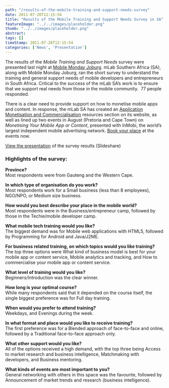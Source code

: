 ```yaml
---
path: "/results-of-the-mobile-training-and-support-needs-survey" 
date: 2011-07-26T12:15:54 
title: "Results of the Mobile Training and Support Needs Survey in SA" 
featureImage: "../../images/placeholder.png" 
thumb: "../../images/placeholder.png" 
abstract:  
tags: [] 
timeStamp: 2011-07-26T12:15:54 
categories: ['News', 'Presentation'] 
---
```


<p>The results of the <em>Mobile Training and Support Needs</em> survey were presented last night at <a href="http://www.momojoburg.com/">Mobile Monday Joburg</a>. mLab Southern Africa (SA), along with Mobile Monday Joburg, ran the short survey to understand the training and general support needs of mobile developers and entrepreneurs in South Africa. Critical to the success of the mLab SA’s work is to ensure that we support real needs from those in the mobile community.  77 people responded.</p>
<p>There is a clear need to provide support on how to monetise mobile apps and content. In response, the mLab SA has created an <a href="http://mlab/resources/application-monetisation-and-commercialisation/">Application Monetisation and Commercialisation</a> resources section on its website, as well as lined up two events in August (Pretoria and Cape Town) on <em>Monetising Your Mobile App or Content</em>, presented with InMobi, the world’s largest independent mobile advertising network. <a href="http://mlabsa.eventbrite.com/">Book your place</a> at the events now.</p>
<p><a href="http://www.slideshare.net/mlabsa/mlab-sa-membership-and-survey-results">View the presentation</a> of the survey results (Slideshare)</p>
<h3>Highlights of the survey:</h3>
<p><strong>Province?</strong><br />
Most respondents were from Gauteng and the Western Cape.</p>
<p><strong>In which type of organisation do you work? </strong><br />
Most respondents work for a Small business (less than 8 employees), NGO/NPO, or Medium size business.</p>
<p><strong>How would you best describe your place in the mobile world?</strong><br />
Most respondents were in the Business/entrepreneur camp, followed by those in the Techie/mobile developer camp.</p>
<p><strong>What mobile tech training would you like?</strong><br />
The biggest demand was for Mobile web applications with HTML5, followed by Programming for Android and Java/J2ME.</p>
<p><strong>For business related training, on which topics would you like training?</strong><br />
The top three options were What kind of business model is best for your mobile app or content service, Mobile analytics and tracking, and How to commercialise your mobile app or content service.</p>
<p><strong>What level of training would you like?</strong><br />
Beginners/Introduction was the clear winner.</p>
<p><strong>How long is your optimal course?</strong><br />
While many respondents said that it depended on the course itself, the single biggest preference was for Full day training.</p>
<p><strong>When would you prefer to attend training?</strong><br />
Weekdays, and Evenings during the week.</p>
<p><strong>In what format and place would you like to receive training?</strong><br />
The first preference was for a Blended approach of face-to-face and online, followed by a Traditional face-to-face approach only.</p>
<p><strong>What other support would you like?</strong><br />
All of the options received a high demand, with the top three being Access to market research and business intelligence, Matchmaking with developers, and Business mentoring.</p>
<p><strong>What kinds of events are most important to you?</strong><br />
General networking with others in this space was the favourite, followed by Announcement of market trends and research (business intelligence).</p>
